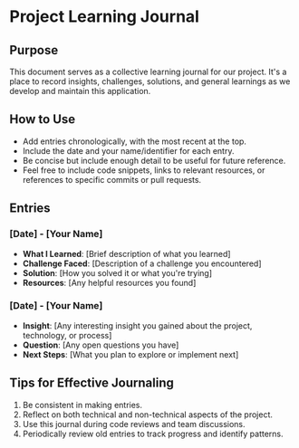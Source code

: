 # Project Learning Journal

## Purpose
This document serves as a collective learning journal for our project. It's a place to record insights, challenges, solutions, and general learnings as we develop and maintain this application.

## How to Use
- Add entries chronologically, with the most recent at the top.
- Include the date and your name/identifier for each entry.
- Be concise but include enough detail to be useful for future reference.
- Feel free to include code snippets, links to relevant resources, or references to specific commits or pull requests.

## Entries

### [Date] - [Your Name]
- **What I Learned**: [Brief description of what you learned]
- **Challenge Faced**: [Description of a challenge you encountered]
- **Solution**: [How you solved it or what you're trying]
- **Resources**: [Any helpful resources you found]

### [Date] - [Your Name]
- **Insight**: [Any interesting insight you gained about the project, technology, or process]
- **Question**: [Any open questions you have]
- **Next Steps**: [What you plan to explore or implement next]

## Tips for Effective Journaling
1. Be consistent in making entries.
2. Reflect on both technical and non-technical aspects of the project.
3. Use this journal during code reviews and team discussions.
4. Periodically review old entries to track progress and identify patterns.

